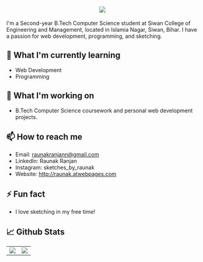 <h1 align="center">
    <img src="https://readme-typing-svg.herokuapp.com/?font=Righteous&size=35&center=true&vCenter=true&width=500&height=70&duration=4000&lines=Hi+There!+👋;+I'm+Raunak+Ranjan!;" />
</h1>



I'm a Second-year B.Tech Computer Science student at Siwan College of Engineering and Management, located in Islamia Nagar, Siwan, Bihar. I have a passion for web development, programming, and sketching.

## 🌱 What I'm currently learning

- Web Development
- Programming

## 🔭 What I'm working on

- B.Tech Computer Science coursework and personal web development projects.

## 📫 How to reach me

- Email: raunakranjann@gmail.com
- LinkedIn: Raunak Ranjan
- Instagram: sketches_by_raunak
- Website: http://raunak.atwebpages.com
## ⚡ Fun fact

- I love sketching in my free time!

## 📈 Github Stats
<table><tr><td valign="top" width="50%">
<img src="https://streak-stats.demolab.com/?user=raunakranjann" align="center"/>
</td><td valign="top" width="50%">
<img src="https://github-readme-stats.vercel.app/api/top-langs/?username=raunakranjann&hide_border=true&layout=compact" align="center"/>
</td></tr></table>  

<br/>  








